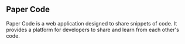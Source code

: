 ## Paper Code

Paper Code is a web application designed to share snippets of code. It provides a platform for developers to share and learn from each other's code.
